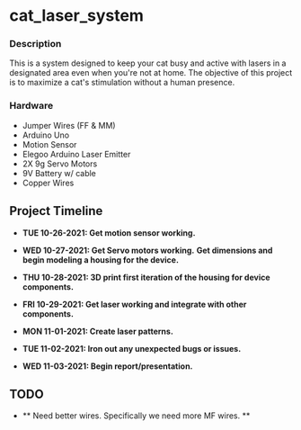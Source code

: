 # cat_laser_system

### Description
This is a system designed to keep your cat busy and active with lasers in a designated area even when you're not at home. 
The objective of this project is to maximize a cat's stimulation without a human presence. 

### Hardware 
* Jumper Wires (FF & MM)
* Arduino Uno
* Motion Sensor 
* Elegoo Arduino Laser Emitter 
* 2X 9g Servo Motors 
* 9V Battery w/ cable
* Copper Wires 

## Project Timeline 

* **TUE 10-26-2021: Get motion sensor working.**
* **WED 10-27-2021: Get Servo motors working.**
                  **Get dimensions and begin modeling a housing for the device.**
* **THU 10-28-2021: 3D print first iteration of the housing for device components.** 
* **FRI 10-29-2021: Get laser working and integrate with other components.** 

* **MON 11-01-2021: Create laser patterns.** 
* **TUE 11-02-2021: Iron out any unexpected bugs or issues.**
* **WED 11-03-2021: Begin report/presentation.** 

## TODO

* ** Need better wires. Specifically we need more MF wires. **

